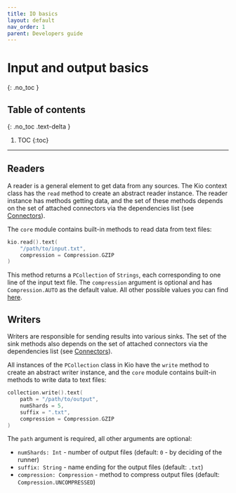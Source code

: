 ```yaml
---
title: IO basics
layout: default
nav_order: 1
parent: Developers guide
---
```


# Input and output basics
{: .no_toc }

## Table of contents
{: .no_toc .text-delta }

1. TOC
{:toc}

---

## Readers

A reader is a general element to get data from any sources. The Kio context class has the `read` method to create
an abstract reader instance. The reader instance has methods getting data, and the set of these methods depends
on the set of attached connectors via the dependencies list (see [Connectors](../connectors)).

The `core` module contains built-in methods to read data from text files: 

```kotlin
kio.read().text(
    "/path/to/input.txt",
    compression = Compression.GZIP
)
```

This method returns a `PCollection` of `Strings`, each corresponding to one line of the input text file.
The `compression` argument is optional and has `Compression.AUTO` as the default value. All other possible
values you can find [here](https://beam.apache.org/releases/javadoc/2.20.0/org/apache/beam/sdk/io/Compression.html).

## Writers

Writers are responsible for sending results into various sinks. The set of the sink methods also depends
on the set of attached connectors via the dependencies list (see [Connectors](../connectors)).

All instances of the `PCollection` class in Kio have the `write` method to create an abstract writer instance,
and the `core` module contains built-in methods to write data to text files:

```kotlin
collection.write().text(
    path = "/path/to/output",
    numShards = 5,
    suffix = ".txt",
    compression = Compression.GZIP
)
```

The `path` argument is required, all other arguments are optional:
* `numShards: Int` - number of output files (default: `0` - by deciding of the runner)
* `suffix: String` - name ending for the output files (default: `.txt`)
* `compression: Compression` - method to compress output files (default: `Compression.UNCOMPRESSED`)
